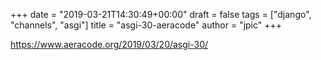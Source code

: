 +++
date = "2019-03-21T14:30:49+00:00"
draft = false
tags = ["django", "channels", "asgi"]
title = "asgi-30-aeracode"
author = "jpic"
+++

https://www.aeracode.org/2019/03/20/asgi-30/


